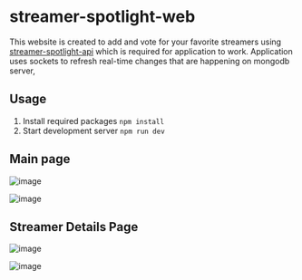 
# streamer-spotlight-web

This website is created to add and vote for your favorite streamers using [streamer-spotlight-api](https://github.com/GoraJakub/streamer-spotlight-api) which is required for application to work.  Application uses sockets to refresh real-time changes that are happening on mongodb server,

## Usage

 1. Install required packages `npm install`
 2. Start development server `npm run dev`

## Main page
![image](https://github.com/GoraJakub/streamer-spotlight-web/assets/74857860/11b570dc-d94f-4ba0-97bc-8873d19ec187)

![image](https://github.com/GoraJakub/streamer-spotlight-web/assets/74857860/d2955b48-195d-4865-9671-bfe0a3f25905)
## Streamer Details Page
![image](https://github.com/GoraJakub/streamer-spotlight-web/assets/74857860/50b0e546-6fef-4377-aede-8e03fc711a57)

![image](https://github.com/GoraJakub/streamer-spotlight-web/assets/74857860/a2378cc6-5037-48cd-baff-9c0beb1d8104)
